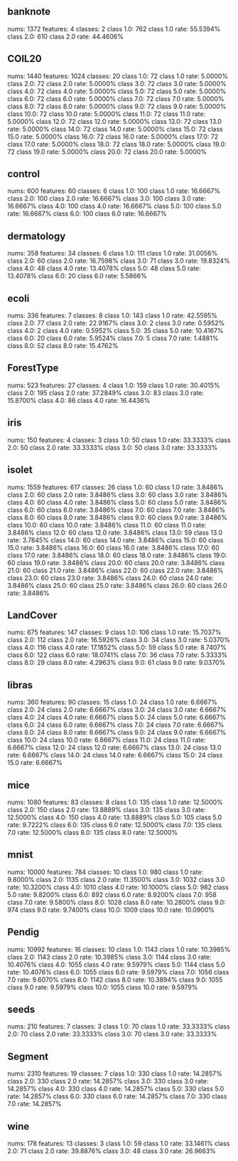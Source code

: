 ## banknote
nums:          	1372
features:      	4
classes:       	2
class 1.0:     	762
class 1.0 rate:	55.5394%
class 2.0:     	610
class 2.0 rate:	44.4606%

## COIL20
nums:          	1440
features:      	1024
classes:       	20
class 1.0:     	72
class 1.0 rate:	5.0000%
class 2.0:     	72
class 2.0 rate:	5.0000%
class 3.0:     	72
class 3.0 rate:	5.0000%
class 4.0:     	72
class 4.0 rate:	5.0000%
class 5.0:     	72
class 5.0 rate:	5.0000%
class 6.0:     	72
class 6.0 rate:	5.0000%
class 7.0:     	72
class 7.0 rate:	5.0000%
class 8.0:     	72
class 8.0 rate:	5.0000%
class 9.0:     	72
class 9.0 rate:	5.0000%
class 10.0:     	72
class 10.0 rate:	5.0000%
class 11.0:     	72
class 11.0 rate:	5.0000%
class 12.0:     	72
class 12.0 rate:	5.0000%
class 13.0:     	72
class 13.0 rate:	5.0000%
class 14.0:     	72
class 14.0 rate:	5.0000%
class 15.0:     	72
class 15.0 rate:	5.0000%
class 16.0:     	72
class 16.0 rate:	5.0000%
class 17.0:     	72
class 17.0 rate:	5.0000%
class 18.0:     	72
class 18.0 rate:	5.0000%
class 19.0:     	72
class 19.0 rate:	5.0000%
class 20.0:     	72
class 20.0 rate:	5.0000%

## control
nums:          	600
features:      	60
classes:       	6
class 1.0:     	100
class 1.0 rate:	16.6667%
class 2.0:     	100
class 2.0 rate:	16.6667%
class 3.0:     	100
class 3.0 rate:	16.6667%
class 4.0:     	100
class 4.0 rate:	16.6667%
class 5.0:     	100
class 5.0 rate:	16.6667%
class 6.0:     	100
class 6.0 rate:	16.6667%

## dermatology
nums:          	358
features:      	34
classes:       	6
class 1.0:     	111
class 1.0 rate:	31.0056%
class 2.0:     	60
class 2.0 rate:	16.7598%
class 3.0:     	71
class 3.0 rate:	19.8324%
class 4.0:     	48
class 4.0 rate:	13.4078%
class 5.0:     	48
class 5.0 rate:	13.4078%
class 6.0:     	20
class 6.0 rate:	5.5866%

## ecoli
nums:          	336
features:      	7
classes:       	8
class 1.0:     	143
class 1.0 rate:	42.5595%
class 2.0:     	77
class 2.0 rate:	22.9167%
class 3.0:     	2
class 3.0 rate:	0.5952%
class 4.0:     	2
class 4.0 rate:	0.5952%
class 5.0:     	35
class 5.0 rate:	10.4167%
class 6.0:     	20
class 6.0 rate:	5.9524%
class 7.0:     	5
class 7.0 rate:	1.4881%
class 8.0:     	52
class 8.0 rate:	15.4762%

## ForestType
nums:          	523
features:      	27
classes:       	4
class 1.0:     	159
class 1.0 rate:	30.4015%
class 2.0:     	195
class 2.0 rate:	37.2849%
class 3.0:     	83
class 3.0 rate:	15.8700%
class 4.0:     	86
class 4.0 rate:	16.4436%

## iris
nums:          	150
features:      	4
classes:       	3
class 1.0:     	50
class 1.0 rate:	33.3333%
class 2.0:     	50
class 2.0 rate:	33.3333%
class 3.0:     	50
class 3.0 rate:	33.3333%

## isolet
nums:          	1559
features:      	617
classes:       	26
class 1.0:     	60
class 1.0 rate:	3.8486%
class 2.0:     	60
class 2.0 rate:	3.8486%
class 3.0:     	60
class 3.0 rate:	3.8486%
class 4.0:     	60
class 4.0 rate:	3.8486%
class 5.0:     	60
class 5.0 rate:	3.8486%
class 6.0:     	60
class 6.0 rate:	3.8486%
class 7.0:     	60
class 7.0 rate:	3.8486%
class 8.0:     	60
class 8.0 rate:	3.8486%
class 9.0:     	60
class 9.0 rate:	3.8486%
class 10.0:     	60
class 10.0 rate:	3.8486%
class 11.0:     	60
class 11.0 rate:	3.8486%
class 12.0:     	60
class 12.0 rate:	3.8486%
class 13.0:     	59
class 13.0 rate:	3.7845%
class 14.0:     	60
class 14.0 rate:	3.8486%
class 15.0:     	60
class 15.0 rate:	3.8486%
class 16.0:     	60
class 16.0 rate:	3.8486%
class 17.0:     	60
class 17.0 rate:	3.8486%
class 18.0:     	60
class 18.0 rate:	3.8486%
class 19.0:     	60
class 19.0 rate:	3.8486%
class 20.0:     	60
class 20.0 rate:	3.8486%
class 21.0:     	60
class 21.0 rate:	3.8486%
class 22.0:     	60
class 22.0 rate:	3.8486%
class 23.0:     	60
class 23.0 rate:	3.8486%
class 24.0:     	60
class 24.0 rate:	3.8486%
class 25.0:     	60
class 25.0 rate:	3.8486%
class 26.0:     	60
class 26.0 rate:	3.8486%

## LandCover
nums:          	675
features:      	147
classes:       	9
class 1.0:     	106
class 1.0 rate:	15.7037%
class 2.0:     	112
class 2.0 rate:	16.5926%
class 3.0:     	34
class 3.0 rate:	5.0370%
class 4.0:     	116
class 4.0 rate:	17.1852%
class 5.0:     	59
class 5.0 rate:	8.7407%
class 6.0:     	122
class 6.0 rate:	18.0741%
class 7.0:     	36
class 7.0 rate:	5.3333%
class 8.0:     	29
class 8.0 rate:	4.2963%
class 9.0:     	61
class 9.0 rate:	9.0370%

## libras
nums:          	360
features:      	90
classes:       	15
class 1.0:     	24
class 1.0 rate:	6.6667%
class 2.0:     	24
class 2.0 rate:	6.6667%
class 3.0:     	24
class 3.0 rate:	6.6667%
class 4.0:     	24
class 4.0 rate:	6.6667%
class 5.0:     	24
class 5.0 rate:	6.6667%
class 6.0:     	24
class 6.0 rate:	6.6667%
class 7.0:     	24
class 7.0 rate:	6.6667%
class 8.0:     	24
class 8.0 rate:	6.6667%
class 9.0:     	24
class 9.0 rate:	6.6667%
class 10.0:     	24
class 10.0 rate:	6.6667%
class 11.0:     	24
class 11.0 rate:	6.6667%
class 12.0:     	24
class 12.0 rate:	6.6667%
class 13.0:     	24
class 13.0 rate:	6.6667%
class 14.0:     	24
class 14.0 rate:	6.6667%
class 15.0:     	24
class 15.0 rate:	6.6667%

## mice
nums:          	1080
features:      	83
classes:       	8
class 1.0:     	135
class 1.0 rate:	12.5000%
class 2.0:     	150
class 2.0 rate:	13.8889%
class 3.0:     	135
class 3.0 rate:	12.5000%
class 4.0:     	150
class 4.0 rate:	13.8889%
class 5.0:     	105
class 5.0 rate:	9.7222%
class 6.0:     	135
class 6.0 rate:	12.5000%
class 7.0:     	135
class 7.0 rate:	12.5000%
class 8.0:     	135
class 8.0 rate:	12.5000%

## mnist
nums:          	10000
features:      	784
classes:       	10
class 1.0:     	980
class 1.0 rate:	9.8000%
class 2.0:     	1135
class 2.0 rate:	11.3500%
class 3.0:     	1032
class 3.0 rate:	10.3200%
class 4.0:     	1010
class 4.0 rate:	10.1000%
class 5.0:     	982
class 5.0 rate:	9.8200%
class 6.0:     	892
class 6.0 rate:	8.9200%
class 7.0:     	958
class 7.0 rate:	9.5800%
class 8.0:     	1028
class 8.0 rate:	10.2800%
class 9.0:     	974
class 9.0 rate:	9.7400%
class 10.0:     	1009
class 10.0 rate:	10.0900%

## Pendig
nums:          	10992
features:      	16
classes:       	10
class 1.0:     	1143
class 1.0 rate:	10.3985%
class 2.0:     	1143
class 2.0 rate:	10.3985%
class 3.0:     	1144
class 3.0 rate:	10.4076%
class 4.0:     	1055
class 4.0 rate:	9.5979%
class 5.0:     	1144
class 5.0 rate:	10.4076%
class 6.0:     	1055
class 6.0 rate:	9.5979%
class 7.0:     	1056
class 7.0 rate:	9.6070%
class 8.0:     	1142
class 8.0 rate:	10.3894%
class 9.0:     	1055
class 9.0 rate:	9.5979%
class 10.0:     	1055
class 10.0 rate:	9.5979%

## seeds
nums:          	210
features:      	7
classes:       	3
class 1.0:     	70
class 1.0 rate:	33.3333%
class 2.0:     	70
class 2.0 rate:	33.3333%
class 3.0:     	70
class 3.0 rate:	33.3333%

## Segment
nums:          	2310
features:      	19
classes:       	7
class 1.0:     	330
class 1.0 rate:	14.2857%
class 2.0:     	330
class 2.0 rate:	14.2857%
class 3.0:     	330
class 3.0 rate:	14.2857%
class 4.0:     	330
class 4.0 rate:	14.2857%
class 5.0:     	330
class 5.0 rate:	14.2857%
class 6.0:     	330
class 6.0 rate:	14.2857%
class 7.0:     	330
class 7.0 rate:	14.2857%

## wine
nums:          	178
features:      	13
classes:       	3
class 1.0:     	59
class 1.0 rate:	33.1461%
class 2.0:     	71
class 2.0 rate:	39.8876%
class 3.0:     	48
class 3.0 rate:	26.9663%

